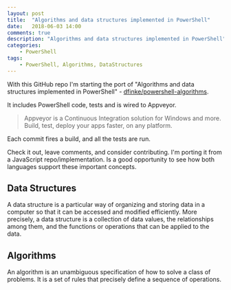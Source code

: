 ```yaml
---
layout: post
title:  "Algorithms and data structures implemented in PowerShell"
date:   2018-06-03 14:00
comments: true
description: "Algorithms and data structures implemented in PowerShell"
categories:
    - PowerShell
tags:
    - PowerShell, Algorithms, DataStructures
---
```


With this GitHub repo I'm starting the port of "Algorithms and data structures implemented in PowerShell" -
[dfinke/powershell-algorithms](https://github.com/dfinke/powershell-algorithms).

It includes PowerShell code, tests and is wired to Appveyor.

> Appveyor is a Continuous Integration solution for Windows and more. Build, test, deploy your apps faster, on any platform.

Each commit fires a build, and all the tests are run.

Check it out, leave comments, and consider contributing. I'm porting it from a JavaScript repo/implementation. Is a good opportunity to see how both languages support these important concepts.

## Data Structures
A data structure is a particular way of organizing and storing data in a computer so that it can be accessed and modified efficiently. More precisely, a data structure is a collection of data values, the relationships among them, and the functions or operations that can be applied to the data.

## Algorithms
An algorithm is an unambiguous specification of how to solve a class of problems. It is a set of rules that precisely define a sequence of operations.